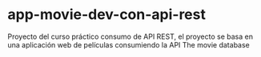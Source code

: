 # app-movie-dev-con-api-rest
Proyecto del curso práctico consumo de API REST, el proyecto se basa en una aplicación web de películas consumiendo la API The movie database
